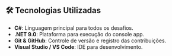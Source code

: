 
## 🛠 Tecnologias Utilizadas

- **C#**: Linguagem principal para todos os desafios.
- **.NET 9.0**: Plataforma para execução do console app.
- **Git & GitHub**: Controle de versão e registro das contribuições.
- **Visual Studio / VS Code**: IDE para desenvolvimento.
